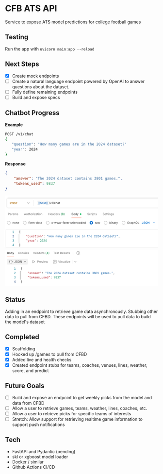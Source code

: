 # CFB ATS API
Service to expose ATS model predictions for college football games

## Testing
Run the app with
`uvicorn main:app --reload`

## Next Steps
 - [x] Create mock endpoints
 - [ ] Create a natural language endpoint powered by OpenAI to answer questions about the dataset.
 - [ ] Fully define remaining endpoints
 - [ ] Build and expose specs

 ## Chatbot Progress
 **Example**
 ```bash
 POST /v1/chat
 {
    "question": "How many games are in the 2024 dataset?"
    "year": 2024
 }
```

**Response**
```json
{
    "answer": "The 2024 dataset contains 3801 games.",
    "tokens_used": 9837
}
```
![Chat API Example](screenshots/chat_example.png)

## Status
Adding in an endpoint to retrieve game data asynchronously. Stubbing other data to pull from CFBD. These endpoints will be used to pull data to build the model's dataset

## Completed
- [x] Scaffolding
- [x] Hooked up /games to pull from CFBD
- [x] Added live and health checks
- [x] Created endpoint stubs for teams, coaches, venues, lines, weather, score, and predict

## Future Goals
- [ ] Build and expose an endpoint to get weekly picks from the model and data from CFBD
- [ ] Allow a user to retrieve games, teams, weather, lines, coaches, etc.
- [ ] Allow a user to retrieve picks for specific teams of interests
- [ ] Stretch: Allow support for retrieving realtime game information to support push notifications

## Tech
- FastAPI and Pydantic (pending)
- skl or xgboost model loader
- Docker / similar
- Github Actions CI/CD

